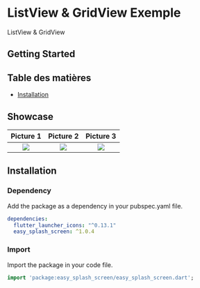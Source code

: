 # ListView & GridView Exemple

ListView & GridView

## Getting Started

## Table des matières

- [Installation](#installation)


## Showcase

| Picture 1 | Picture 2 | Picture 3 |
|:---------:|:---------:|:---------:|
| ![](https://github.com/oussemanaffetyy/CV-HTML5/blob/main/screenshot/Screenshot_1683662777.png) | ![](https://github.com/oussemanaffetyy/CV-HTML5/blob/main/screenshot/Screenshot_1683662784.png) | ![](https://github.com/oussemanaffetyy/CV-HTML5/blob/main/screenshot/Screenshot_1683673795.png) |

## Installation


### Dependency
Add the package as a dependency in your pubspec.yaml file.
```yaml
dependencies:
  flutter_launcher_icons: "^0.13.1"
  easy_splash_screen: ^1.0.4
```

### Import
Import the package in your code file.
```dart
import 'package:easy_splash_screen/easy_splash_screen.dart';
```
